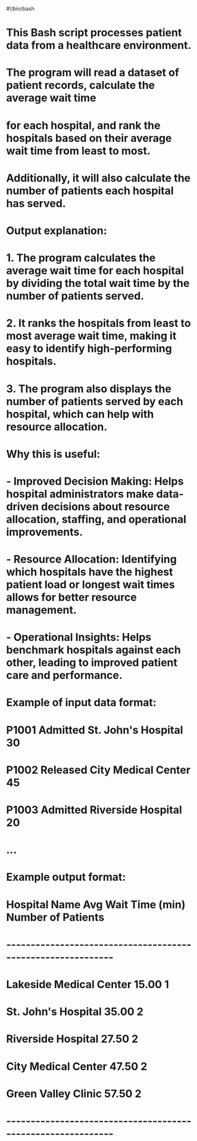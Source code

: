 #!/bin/bash

# This Bash script processes patient data from a healthcare environment.
# The program will read a dataset of patient records, calculate the average wait time 
# for each hospital, and rank the hospitals based on their average wait time from least to most.
# Additionally, it will also calculate the number of patients each hospital has served.

# Output explanation:
# 1. The program calculates the **average wait time** for each hospital by dividing the total wait time by the number of patients served.
# 2. It **ranks the hospitals** from least to most average wait time, making it easy to identify high-performing hospitals.
# 3. The program also displays the **number of patients** served by each hospital, which can help with resource allocation.

# Why this is useful:
# - **Improved Decision Making**: Helps hospital administrators make data-driven decisions about resource allocation, staffing, and operational improvements.
# - **Resource Allocation**: Identifying which hospitals have the highest patient load or longest wait times allows for better resource management.
# - **Operational Insights**: Helps benchmark hospitals against each other, leading to improved patient care and performance.

# Example of input data format:
# P1001 Admitted St. John's Hospital 30
# P1002 Released City Medical Center 45
# P1003 Admitted Riverside Hospital 20
# ...

# Example output format:
# Hospital Name                  Avg Wait Time (min)   Number of Patients
# ------------------------------------------------------------
# Lakeside Medical Center        15.00                1
# St. John's Hospital            35.00                2
# Riverside Hospital             27.50                2
# City Medical Center            47.50                2
# Green Valley Clinic            57.50                2
# ------------------------------------------------------------
